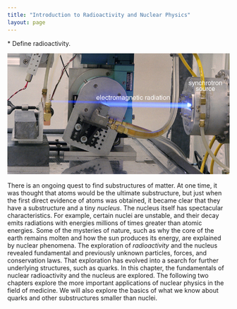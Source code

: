 ```yaml
---
title: "Introduction to Radioactivity and Nuclear Physics"
layout: page
---
```





<div class="abstract" markdown="1">
* Define radioactivity.
</div>



![The image shows a ray of blue light being emitted from a small slit in a cylindrical source.](../resources/Figure_32_00_01a.jpg "The synchrotron source produces electromagnetic radiation, as evident from the visible glow. (credit: United States Department of Energy, via Wikimedia Commons) ")

There is an ongoing quest to find substructures of matter. At one time, it was
thought that atoms would be the ultimate substructure, but just when the first
direct evidence of atoms was obtained, it became clear that they have a
substructure and a tiny *nucleus*. The nucleus itself has spectacular
characteristics. For example, certain nuclei are unstable, and their decay emits
radiations with energies millions of times greater than atomic energies. Some of
the mysteries of nature, such as why the core of the earth remains molten and
how the sun produces its energy, are explained by nuclear phenomena. The
exploration of *radioactivity* and the nucleus revealed fundamental and
previously unknown particles, forces, and conservation laws. That exploration
has evolved into a search for further underlying structures, such as quarks. In
this chapter, the fundamentals of nuclear radioactivity and the nucleus are
explored. The following two chapters explore the more important applications of
nuclear physics in the field of medicine. We will also explore the basics of
what we know about quarks and other substructures smaller than nuclei.
